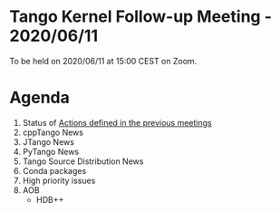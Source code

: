 # Tango Kernel Follow-up Meeting - 2020/06/11

To be held on 2020/06/11 at 15:00 CEST on Zoom.

# Agenda
 
 1. Status of [Actions defined in the previous meetings](https://github.com/tango-controls/tango-kernel-followup/blob/master/2020/2020-05-28/Minutes.md#summary-of-remaining-actions)
 2. cppTango News
 3. JTango News
 4. PyTango News
 5. Tango Source Distribution News
 6. Conda packages
 7. High priority issues
 8. AOB
     - HDB++